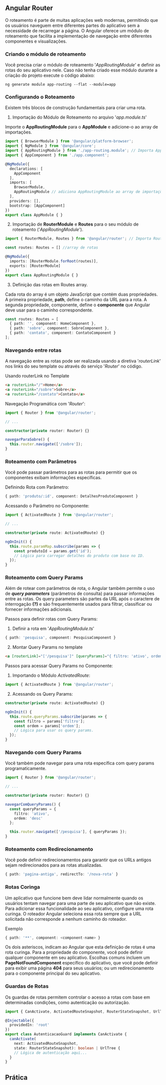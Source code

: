 ## Angular Router
O roteamento é parte de muitas aplicações web modernas, permitindo que os usuários naveguem entre diferentes partes do aplicativo sem a necessidade de recarregar a página. O Angular oferece um módulo de roteamento  que facilita a implementação de navegação entre diferentes componentes e visualizações.

### Criando o módulo de roteamento
Você precisa criar o módulo de roteamento '*AppRoutingModule*' e definir as rotas do seu aplicativo nele. Caso não tenha criado esse módulo durante a criação do projeto execute o código abaixo:

```bach
ng generate module app-routing --flat --module=app
```

### Configurando o Roteamento

Existem três blocos de construção fundamentais para criar uma rota.

1. Importação do Módulo de Roteamento no arquivo '*app.module.ts*'

Importe o **AppRoutingModule** para o **AppModule** e adicione-o ao array de importações.

```typescript 
import { BrowserModule } from '@angular/platform-browser';
import { NgModule } from '@angular/core';
import { AppRoutingModule } from './app-routing.module'; // Importa AppRoutingModule
import { AppComponent } from './app.component';

@NgModule({
  declarations: [
    AppComponent
  ],
  imports: [
    BrowserModule,
    AppRoutingModule // adiciona AppRoutingModule ao array de importações do AppModule
  ],
  providers: [],
  bootstrap: [AppComponent]
})
export class AppModule { }
```

2. Importação de **RouterModule** e **Routes** para o seu módulo de roteamento ('*AppRoutingModule*').

```typescript
import { RouterModule, Routes } from '@angular/router'; // Importa RouterModule e Routes

const routes: Routes = [] //array de rotas

@NgModule({
  imports: [RouterModule.forRoot(routes)],
  exports: [RouterModule]
})
export class AppRoutingModule { }
```

 3. Definição das rotas em Routes array.

Cada rota do array é um objeto JavaScript que contém duas propriedades. A primeira propriedade, **path**, define o caminho da URL para a rota. A segunda propriedade, componente, define o **componente** que Angular deve usar para o caminho correspondente.

```typescript
const routes: Routes = [
  { path: '', component: HomeComponent },
  { path: 'sobre', component: SobreComponent },
  { path: 'contato', component: ContatoComponent }
];
```

### Navegando entre rotas

A navegação entre as rotas pode ser realizada usando a diretiva '*routerLink*' nos links do seu template ou através do serviço '*Router*' no código.

Usando routerLink no Template
```html
<a routerLink="/">Home</a>
<a routerLink="/sobre">Sobre</a>
<a routerLink="/contato">Contato</a>
```

Navegação Programática com '*Router*':
```typescript
import { Router } from '@angular/router';

// ...

constructor(private router: Router) {}

navegarParaSobre() {
  this.router.navigate(['/sobre']);
}
```

### Roteamento com Parâmetros

Você pode passar parâmetros para as rotas para permitir que os componentes exibam informações específicas.

Definindo Rota com Parâmetro:
```typescript
{ path: 'produto/:id', component: DetalhesProdutoComponent }
```

Acessando o Parâmetro no Componente:
```typescript
import { ActivatedRoute } from '@angular/router';

// ...

constructor(private route: ActivatedRoute) {}

ngOnInit() {
  this.route.paramMap.subscribe(params => {
    const produtoId = params.get('id');
    // Lógica para carregar detalhes do produto com base no ID.
  });
}
```

### Roteamento com Query Params

Além de rotear com parâmetros de rota, o Angular também permite o uso de ***query parameters*** (parâmetros de consulta) para passar informações entre as rotas. Os query parameters são partes da URL após o caractere de interrogação **(?)** e são frequentemente usados para filtrar, classificar ou fornecer informações adicionais.

Passos para definir rotas com Query Params:

1. Definir a rota em '*AppRoutingModule.ts*'
```typescript
{ path: 'pesquisa', component: PesquisaComponent }
```

2. Montar Query Params no template
```html
<a [routerLink]="['/pesquisa']" [queryParams]="{ filtro: 'ativo', ordem: 'desc' }">Pesquisar</a>
```

Passos para acessar Query Params no Componente:

1. Importando o Módulo *ActivatedRoute*:
```typescript
import { ActivatedRoute } from '@angular/router';
```

2. Acessando os Query Params:
```typescript
constructor(private route: ActivatedRoute) {}

ngOnInit() {
  this.route.queryParams.subscribe(params => {
    const filtro = params['filtro'];
    const ordem = params['ordem'];
    // Lógica para usar os query params.
  });
}
```

### Navegando com Query Params

Você também pode navegar para uma rota específica com query params programaticamente.

```typescript
import { Router } from '@angular/router';

// ...

constructor(private router: Router) {}

navegarComQueryParams() {
  const queryParams = {
    filtro: 'ativo',
    ordem: 'desc'
  };

  this.router.navigate(['/pesquisa'], { queryParams });
}
```

### Roteamento com Redirecionamento

Você pode definir redirecionamentos para garantir que os URLs antigos sejam redirecionados para as rotas atualizadas.

```typescript
{ path: 'pagina-antiga', redirectTo: '/nova-rota' }
```

### Rotas Coringa

Um aplicativo que funcione bem deve lidar normalmente quando os usuários tentam navegar para uma parte de seu aplicativo que não existe. Para adicionar essa funcionalidade ao seu aplicativo, configure uma rota curinga. O roteador Angular seleciona essa rota sempre que a URL solicitada não corresponde a nenhum caminho do roteador.


Exemplo
```typescript
{ path: '**', component: <component-name> }
```

Os dois asteriscos, indicam ao Angular que esta definição de rotas é uma rota curinga. Para a propriedade do componente, você pode definir qualquer componente em seu aplicativo. Escolhas comuns incluem um **PageNotFoundComponent** específico do aplicativo, que você pode definir para exibir uma página **404** para seus usuários; ou um redirecionamento para o componente principal do seu aplicativo. 

### Guardas de Rotas

Os guardas de rotas permitem controlar o acesso a rotas com base em determinadas condições, como autenticação ou autorização.

```typescript
import { CanActivate, ActivatedRouteSnapshot, RouterStateSnapshot, UrlTree } from '@angular/router';

@Injectable({
  providedIn: 'root'
})
export class AutenticacaoGuard implements CanActivate {
  canActivate(
    next: ActivatedRouteSnapshot,
    state: RouterStateSnapshot): boolean | UrlTree {
    // Lógica de autenticação aqui...
  }
}
```

## Prática
